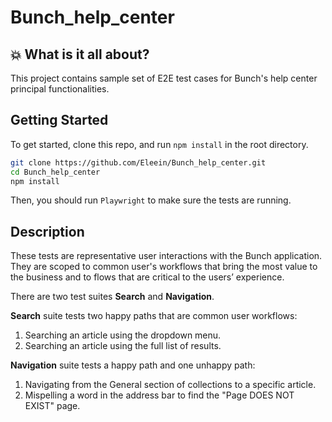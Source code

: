 # Bunch_help_center
## :boom: What is it all about?
This project contains sample set of E2E test cases for Bunch's help center principal functionalities.

Getting Started
-----------

To get started, clone this repo, and run `npm install` in the root directory.

```sh
git clone https://github.com/Eleein/Bunch_help_center.git
cd Bunch_help_center
npm install
```
Then, you should run `Playwright` to make sure the tests are running.

Description
-----------
These tests are representative user interactions with the Bunch application. They are scoped to
common user's workflows that bring the most value to the business and to flows that are critical to the users’ experience.

There are two test suites **Search** and **Navigation**. 

**Search** suite tests two happy paths that are common user workflows:
1. Searching an article using the dropdown menu.
2. Searching an article using the full list of results.

**Navigation** suite tests a happy path and one unhappy path:

1. Navigating from the General section of collections to a specific article.
2. Mispelling a word in the address bar to find the "Page DOES NOT EXIST" page.



